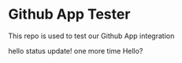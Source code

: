 # Github App Tester

This repo is used to test our Github App integration

hello status update!
one more time
Hello?
